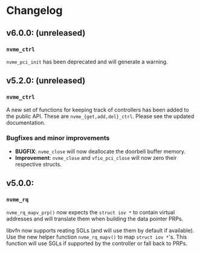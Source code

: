 # Changelog

## v6.0.0: (unreleased)

### ``nvme_ctrl``

``nvme_pci_init`` has been deprecated and will generate a warning.

## v5.2.0: (unreleased)

### ``nvme_ctrl``

A new set of functions for keeping track of controllers has been added to the
public API. These are ``nvme_{get,add,del}_ctrl``. Please see the updated
documentation.

### Bugfixes and minor improvements

* **BUGFIX**: ``nvme_close`` will now deallocate the doorbell buffer memory.
* **Improvement**: ``nvme_close`` and ``vfio_pci_close`` will now zero their
  respective structs.

## v5.0.0:

### ``nvme_rq``

``nvme_rq_mapv_prp()`` now expects the ``struct iov *`` to contain virtual
addresses and will translate them when building the data pointer PRPs.

libvfn now supports reating SGLs (and will use them by default if available).
Use the new helper function ``nvme_rq_mapv()`` to map ``struct iov *``'s. This
function will use SGLs if supported by the controller or fall back to PRPs.
